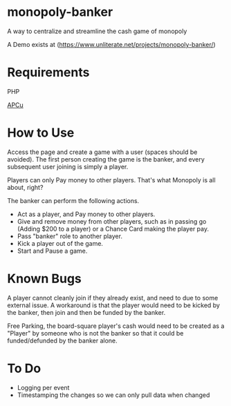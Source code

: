 # monopoly-banker
A way to centralize and streamline the cash game of monopoly

A Demo exists at (https://www.unliterate.net/projects/monopoly-banker/)

# Requirements
PHP

[APCu](https://pecl.php.net/package/APCU)

# How to Use
Access the page and create a game with a user (spaces should be avoided). The first person creating the game is the banker, and every subsequent user joining is simply a player.

Players can only Pay money to other players. That's what Monopoly is all about, right?

The banker can perform the following actions.
- Act as a player, and Pay money to other players.
- Give and remove money from other players, such as in passing go (Adding $200 to a player) or a Chance Card making the player pay.
- Pass "banker" role to another player.
- Kick a player out of the game.
- Start and Pause a game.

# Known Bugs
A player cannot cleanly join if they already exist, and need to due to some external issue. A workaround is that the player would need to be kicked by the banker, then join and then be funded by the banker.

Free Parking, the board-square player's cash would need to be created as a "Player" by someone who is not the banker so that it could be funded/defunded by the banker alone.

# To Do
- Logging per event
- Timestamping the changes so we can only pull data when changed